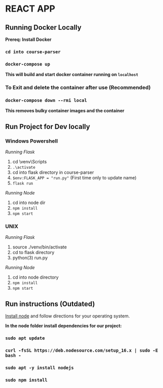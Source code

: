 # REACT APP

## Running Docker Locally

**Prereq: Install Docker**

### `cd into course-parser`

### `docker-compose up`

**This will build and start docker container running on `localhost`**

### To Exit and delete the container after use (Recommended)

### `docker-compose down --rmi local`

**This removes bulky container images and the container**

## Run Project for Dev locally

### Windows Powershell

_Running Flask_

1.  cd \venv\Scripts
2.  `.\activate`
3.  cd into flask directory in course-parser
4.  `$env:FLASK_APP = "run.py"` (First time only to update name)
5.  `flask run`

_Running Node_

1.  cd into node dir
2.  `npm install`
3.  `npm start`

### UNIX

_Running Flask_

1.  source ./venv/bin/activate
2.  cd to flask directory
3.  python(3) run.py

_Running Node_

1.  cd into node directory
2.  `npm install`
3.  `npm start`

## Run instructions (Outdated)

[Install node](https://nodejs.org/en/download/) and follow directions for your operating system.

**In the node folder install dependencies for our project:**

### `sudo apt update`

### `curl -fsSL https://deb.nodesource.com/setup_16.x | sudo -E bash -`

### `sudo apt -y install nodejs`

### `sudo npm install`

